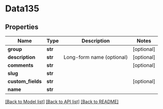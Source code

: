 # Data135

## Properties
Name | Type | Description | Notes
------------ | ------------- | ------------- | -------------
**group** | **str** |  | [optional] 
**description** | **str** | Long-form name (optional) | [optional] 
**comments** | **str** |  | [optional] 
**slug** | **str** |  | 
**custom_fields** | **str** |  | [optional] 
**name** | **str** |  | 

[[Back to Model list]](../README.md#documentation-for-models) [[Back to API list]](../README.md#documentation-for-api-endpoints) [[Back to README]](../README.md)


